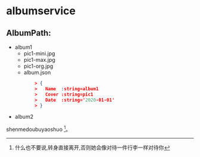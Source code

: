 # albumservice


## AlbumPath:
+ album1
     - pic1-mini.jpg
     - pic1-max.jpg
     - pic1-org.jpg
     - album.json
		```json
			> {
			>	Name  :string=album1
			>	Cover :string=pic1
			>	Date  :string='2020-01-01'
			> }
		```
+ album2

shenmedoubuyaoshuo [^a]。

[^a]: 什么也不要说,转身直接离开,否则她会像对待一件行李一样对待你
